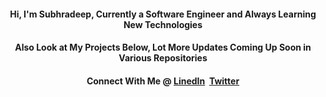 <h4 align="center">Hi, I'm Subhradeep, Currently a Software Engineer and Always Learning New Technologies</h4>
<h4 align="center">Also Look at My Projects Below, Lot More Updates Coming Up Soon in Various Repositories</h4>
<h4 align="center">Connect With Me @ <a href="https://www.linkedin.com/in/sraynitjsr" target="blank"><b>LinedIn</b></a>&nbsp&nbsp<a href="https://twitter.com/sraynitjsr" target="blank"><b>Twitter</b></a>
